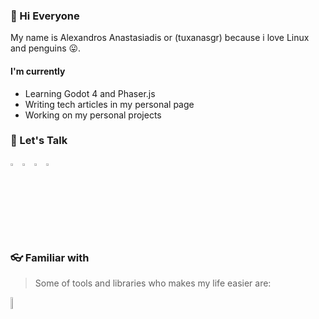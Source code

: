 

### 👋  Hi Everyone

My name is Alexandros Anastasiadis or (tuxanasgr) because i love Linux and penguins 😛.


#### I'm currently
- Learning Godot 4 and Phaser.js
- Writing tech articles in my personal page
- Working on my personal projects

### 💬  Let's Talk

<a href="https://linkedin.com/in/tuxanasgr"><img width="3%" src="https://skillicons.dev/icons?i=linkedin&theme=dark&perline=1"/></a>
<a href="https://codepen.io/tuxanasgr"><img width="3%" src="https://skillicons.dev/icons?i=codepen&theme=dark&perline=1"/></a>
<a href="https://instagram.com/tuxanasgr"><img width="3%" src="https://skillicons.dev/icons?i=instagram&theme=dark&perline=1"/></a>
<a href="mailto:alexanastagr@gmail.com"><img width="3%" src="https://skillicons.dev/icons?i=gmail&theme=light&perline=1"/></a>

### 👓 Familiar with

> Some of tools and libraries who makes my life easier are:

<img src="https://skillicons.dev/icons?i=sass,ts,js,react,redux,nextjs,jest,docker,wordpress,vscode,alpinejs,tailwind,vite,git&theme=dark&perline=7" width="7%"/>
